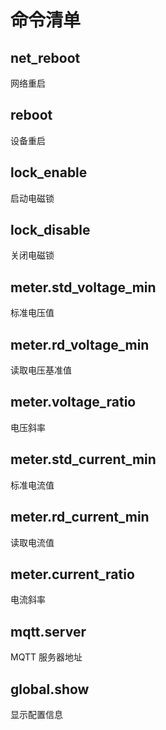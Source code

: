 # 命令清单

## net_reboot
网络重启

## reboot

设备重启

## lock_enable

启动电磁锁

## lock_disable

关闭电磁锁

## meter.std_voltage_min

标准电压值

## meter.rd_voltage_min

读取电压基准值

## meter.voltage_ratio

电压斜率

## meter.std_current_min
标准电流值

## meter.rd_current_min
读取电流值

## meter.current_ratio

电流斜率

## mqtt.server
MQTT 服务器地址

## global.show

显示配置信息
